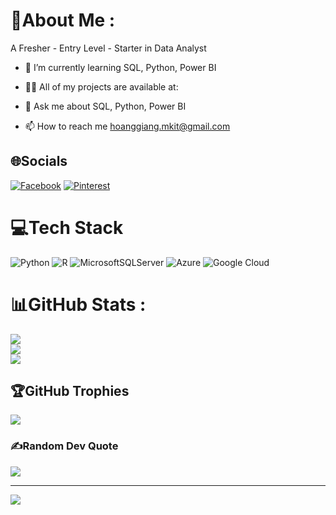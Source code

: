 # 💫About Me :
A Fresher - Entry Level - Starter in Data Analyst

- 🌱 I’m currently learning SQL, Python, Power BI

- 👨‍💻 All of my projects are available at:

- 💬 Ask me about SQL, Python, Power BI

- 📫 How to reach me hoanggiang.mkit@gmail.com

## 🌐Socials
[![Facebook](https://img.shields.io/badge/Facebook-%231877F2.svg?logo=Facebook&logoColor=white)](https://facebook.com/https://www.facebook.com/P.7.6.0.1.1.9/) [![Pinterest](https://img.shields.io/badge/Pinterest-%23E60023.svg?logo=Pinterest&logoColor=white)](https://pinterest.com/https://www.pinterest.com/hoanggiangmkit/) 

# 💻Tech Stack
![Python](https://img.shields.io/badge/python-3670A0?style=flat&logo=python&logoColor=ffdd54) ![R](https://img.shields.io/badge/r-%23276DC3.svg?style=flat&logo=r&logoColor=white) ![MicrosoftSQLServer](https://img.shields.io/badge/Microsoft%20SQL%20Sever-CC2927?style=flat&logo=microsoft%20sql%20server&logoColor=white) ![Azure](https://img.shields.io/badge/azure-%230072C6.svg?style=flat&logo=azure-devops&logoColor=white) ![Google Cloud](https://img.shields.io/badge/Google%20Cloud-%234285F4.svg?style=flat&logo=google-cloud&logoColor=white)
# 📊GitHub Stats :
![](https://github-readme-stats.vercel.app/api?username=hoanggianggg&theme=radical&hide_border=false&include_all_commits=false&count_private=false)<br/>
![](https://github-readme-streak-stats.herokuapp.com/?user=hoanggianggg&theme=radical&hide_border=false)<br/>
![](https://github-readme-stats.vercel.app/api/top-langs/?username=hoanggianggg&theme=radical&hide_border=false&include_all_commits=false&count_private=false&layout=compact)

## 🏆GitHub Trophies
![](https://github-trophies.vercel.app/?username=hoanggianggg&theme=onestar&no-frame=true&no-bg=false&margin-w=4)

### ✍️Random Dev Quote
![](https://quotes-github-readme.vercel.app/api?type=horizontal&theme=merko)

---
[![](https://visitcount.itsvg.in/api?id=hoanggianggg&icon=7&color=3)](https://visitcount.itsvg.in)
